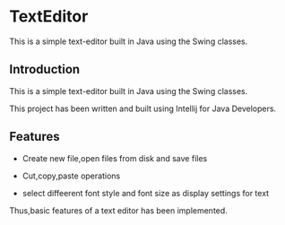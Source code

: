 # TextEditor
This is a simple text-editor built in Java using the Swing classes.  

## **Introduction**

This is a simple text-editor built in Java using the Swing classes.

This project has been written and built using Intellij for Java Developers.


## **Features**

- Create new file,open files from disk and save files 
* Cut,copy,paste operations
+ select diffeerent font style and font size as display settings for text

Thus,basic features of a text editor has been implemented.
